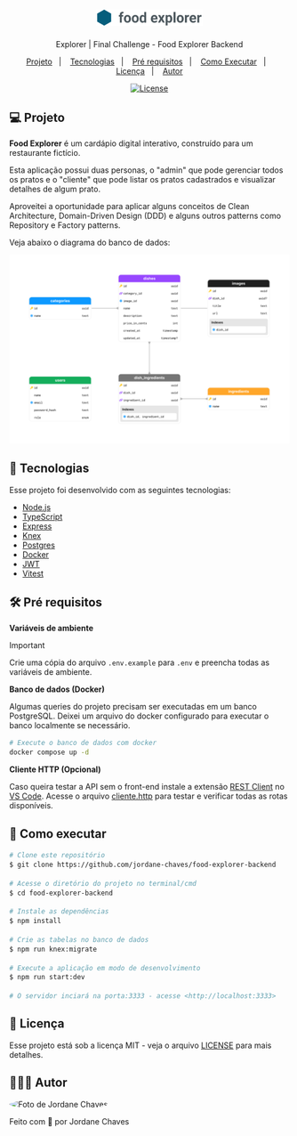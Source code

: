 <h1 align="center">
  <img
    src="./.github/logo.svg"
    alt="Logo Food Explorer"
    width="192px"
  />
</h1>

<p align="center">Explorer | Final Challenge - Food Explorer Backend</p>

<p align="center">
  <a href="#-projeto">Projeto</a>&nbsp;&nbsp;&nbsp;|&nbsp;&nbsp;&nbsp;
  <a href="#-tecnologias">Tecnologias</a>&nbsp;&nbsp;&nbsp;|&nbsp;&nbsp;&nbsp;
  <a href="#%EF%B8%8F-pré-requisitos">Pré requisitos</a>&nbsp;&nbsp;&nbsp;|&nbsp;&nbsp;&nbsp;
  <a href="#-como-executar">Como Executar</a>&nbsp;&nbsp;&nbsp;|&nbsp;&nbsp;&nbsp;
  <a href="#-licença">Licença</a>&nbsp;&nbsp;&nbsp;|&nbsp;&nbsp;&nbsp;
  <a href="#-autor">Autor</a>
</p>

<p align="center">
  <a href="https://github.com/jordane-chaves/food-explorer-backend/blob/main/LICENSE">
    <img alt="License" src="https://img.shields.io/static/v1?label=license&message=MIT&color=49AA26&labelColor=000000">
  </a>
</p>

## 💻 Projeto

**Food Explorer** é um cardápio digital interativo, construído para um restaurante fictício.

Esta aplicação possui duas personas, o "admin" que pode gerenciar todos os pratos e o "cliente" que pode listar os pratos cadastrados e visualizar detalhes de algum prato.

Aproveitei a oportunidade para aplicar alguns conceitos de Clean Architecture, Domain-Driven Design (DDD) e alguns outros patterns como Repository e Factory patterns.

Veja abaixo o diagrama do banco de dados:

<p align="center">
  <img alt="Diagrama do banco de dados" src="./.github/diagram.png" />
</p>

## 🚀 Tecnologias

Esse projeto foi desenvolvido com as seguintes tecnologias:

- [Node.js](https://nodejs.org/en)
- [TypeScript](https://www.typescriptlang.org/)
- [Express](https://expressjs.com)
- [Knex](https://knexjs.org/)
- [Postgres](https://www.postgresql.org/)
- [Docker](https://www.docker.com/)
- [JWT](https://jwt.io/)
- [Vitest](https://vitest.dev/)

## 🛠️ Pré requisitos

**Variáveis de ambiente**

> [!IMPORTANT]
> Crie uma cópia do arquivo `.env.example` para `.env` e preencha todas as variáveis de ambiente.

**Banco de dados (Docker)**

Algumas queries do projeto precisam ser executadas em um banco PostgreSQL.
Deixei um arquivo do docker configurado para executar o banco localmente se necessário.

```bash
# Execute o banco de dados com docker
docker compose up -d
```

**Cliente HTTP (Opcional)**

Caso queira testar a API sem o front-end instale a extensão [REST Client](https://marketplace.visualstudio.com/items?itemName=humao.rest-client) no [VS Code](https://code.visualstudio.com/). Acesse o arquivo [cliente.http](https://github.com/jordane-chaves/food-explorer-backend/blob/main/client.http) para testar e verificar todas as rotas disponíveis.

## 🎲 Como executar

```bash
# Clone este repositório
$ git clone https://github.com/jordane-chaves/food-explorer-backend

# Acesse o diretório do projeto no terminal/cmd
$ cd food-explorer-backend

# Instale as dependências
$ npm install

# Crie as tabelas no banco de dados
$ npm run knex:migrate

# Execute a aplicação em modo de desenvolvimento
$ npm run start:dev

# O servidor inciará na porta:3333 - acesse <http://localhost:3333>
```

## 📝 Licença

Esse projeto está sob a licença MIT - veja o arquivo [LICENSE](https://github.com/jordane-chaves/food-explorer-backend/blob/main/LICENSE) para mais detalhes.

## 👨🏻‍💻 Autor

<img
  style="border-radius:50%;"
  src="https://avatars.githubusercontent.com/jordane-chaves"
  width="100px;"
  title="Foto de Jordane Chaves"
  alt="Foto de Jordane Chaves"
/>

Feito com 💜 por Jordane Chaves
